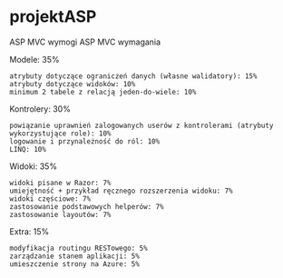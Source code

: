 # projektASP

ASP MVC wymogi
ASP MVC wymagania

Modele: 35%

    atrybuty dotyczące ograniczeń danych (własne walidatory): 15%
    atrybuty dotyczące widoków: 10%
    minimum 2 tabele z relacją jeden-do-wiele: 10%

Kontrolery: 30%

    powiązanie uprawnień zalogowanych userów z kontrolerami (atrybuty wykorzystujące role): 10%
    logowanie i przynależność do ról: 10%
    LINQ: 10%

Widoki: 35%

    widoki pisane w Razor: 7%
    umiejętność + przykład ręcznego rozszerzenia widoku: 7%
    widoki częściowe: 7%
    zastosowanie podstawowych helperów: 7%
    zastosowanie layoutów: 7%

Extra: 15%

    modyfikacja routingu RESTowego: 5%
    zarządzanie stanem aplikacji: 5%
    umieszczenie strony na Azure: 5%
